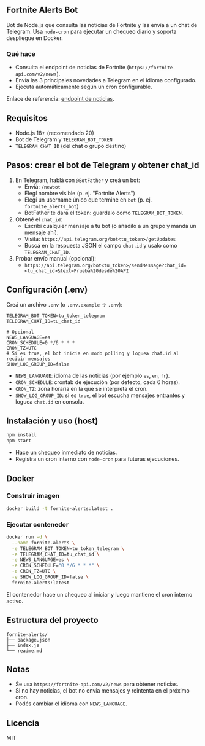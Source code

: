 ## Fortnite Alerts Bot

Bot de Node.js que consulta las noticias de Fortnite y las envía a un chat de Telegram. Usa `node-cron` para ejecutar un chequeo diario y soporta despliegue en Docker.

### Qué hace

- Consulta el endpoint de noticias de Fortnite (`https://fortnite-api.com/v2/news`).
- Envía las 3 principales novedades a Telegram en el idioma configurado.
- Ejecuta automáticamente según un cron configurable.

Enlace de referencia: [endpoint de noticias](https://dash.fortnite-api.com/endpoints/news).

## Requisitos

- Node.js 18+ (recomendado 20)
- Bot de Telegram y `TELEGRAM_BOT_TOKEN`
- `TELEGRAM_CHAT_ID` (del chat o grupo destino)

## Pasos: crear el bot de Telegram y obtener chat_id

1. En Telegram, hablá con `@BotFather` y creá un bot:
   - Enviá: `/newbot`
   - Elegí nombre visible (p. ej. "Fortnite Alerts")
   - Elegí un username único que termine en `bot` (p. ej. `fortnite_alerts_bot`)
   - BotFather te dará el token: guardalo como `TELEGRAM_BOT_TOKEN`.
2. Obtené el `chat_id`:
   - Escribí cualquier mensaje a tu bot (o añadilo a un grupo y mandá un mensaje ahí).
   - Visitá: `https://api.telegram.org/bot<tu_token>/getUpdates`
   - Buscá en la respuesta JSON el campo `chat.id` y usalo como `TELEGRAM_CHAT_ID`.
3. Probar envío manual (opcional):
   - `https://api.telegram.org/bot<tu_token>/sendMessage?chat_id=<tu_chat_id>&text=Prueba%20desde%20API`

## Configuración (.env)

Creá un archivo `.env` (o `.env.example` → `.env`):

```env
TELEGRAM_BOT_TOKEN=tu_token_telegram
TELEGRAM_CHAT_ID=tu_chat_id

# Opcional
NEWS_LANGUAGE=es
CRON_SCHEDULE=0 */6 * * *
CRON_TZ=UTC
# Si es true, el bot inicia en modo polling y loguea chat.id al recibir mensajes
SHOW_LOG_GROUP_ID=false
```

- `NEWS_LANGUAGE`: idioma de las noticias (por ejemplo `es`, `en`, `fr`).
- `CRON_SCHEDULE`: crontab de ejecución (por defecto, cada 6 horas).
- `CRON_TZ`: zona horaria en la que se interpreta el cron.
- `SHOW_LOG_GROUP_ID`: si es `true`, el bot escucha mensajes entrantes y loguea `chat.id` en consola.

## Instalación y uso (host)

```bash
npm install
npm start
```

- Hace un chequeo inmediato de noticias.
- Registra un cron interno con `node-cron` para futuras ejecuciones.

## Docker

### Construir imagen

```bash
docker build -t fornite-alerts:latest .
```

### Ejecutar contenedor

```bash
docker run -d \
  --name fornite-alerts \
  -e TELEGRAM_BOT_TOKEN=tu_token_telegram \
  -e TELEGRAM_CHAT_ID=tu_chat_id \
  -e NEWS_LANGUAGE=es \
  -e CRON_SCHEDULE="0 */6 * * *" \
  -e CRON_TZ=UTC \
  -e SHOW_LOG_GROUP_ID=false \
  fornite-alerts:latest
```

El contenedor hace un chequeo al iniciar y luego mantiene el cron interno activo.

## Estructura del proyecto

```text
fornite-alerts/
├── package.json
├── index.js
└── readme.md
```

## Notas

- Se usa `https://fortnite-api.com/v2/news` para obtener noticias.
- Si no hay noticias, el bot no envía mensajes y reintenta en el próximo cron.
- Podés cambiar el idioma con `NEWS_LANGUAGE`.

## Licencia

MIT
